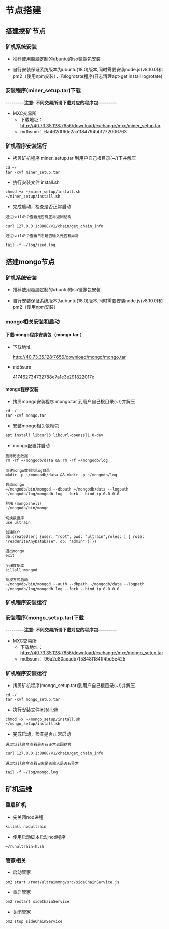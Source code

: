 # 节点搭建

## 搭建挖矿节点
### 矿机系统安装
* 推荐使用超脑定制的ubuntu的iso镜像包安装

* 自行安装保证系统版本为ubuntu(18.0)版本,同时需要安装node.js(v8.10.0)和pm2（使用npm安装），和logrotate程序(日志清理apt-get install logrotate)

### 安装程序(miner_setup.tar)下载

**---------注意: 不同交易所请下载对应的程序包---------**

* MXC交易所
    * 下载地址：http://40.73.35.128:7656/download/exchange/mxc/miner_setup.tar
    * md5sum： 6a462df60e2aa1f84794bbf272006763
    

### 矿机程序安装运行
* 拷贝矿机程序 miner_setup.tar 到用户自己根目录(~/)下并解压
```text
cd ~/
tar -xvf miner_setup.tar
```
* 执行安装文件 install.sh
```text
chmod +x ~/miner_setup/install.sh
~/miner_setup/install.sh
```
* 完成启动，检查是否正常启动 

```text
通过tail命令查看是否有正常返回结构

curl 127.0.0.1:8888/v1/chain/get_chain_info

通过tail命令查看日志是否输入是否有异常

tail -f ~/log/seed.log
```

## 搭建mongo节点

### 矿机系统安装

* 推荐使用超脑定制的ubuntu的iso镜像包安装

* 自行安装保证系统版本为ubuntu(18.0)版本,同时需要安装node.js(v8.10.0)和pm2（使用npm安装）

### mongo相关安装和启动

#### 下载mongo程序安装包（mongo.tar ）

* 下载地址

   http://40.73.35.128:7656/download/mongo/mongo.tar

* md5sum

    417462734732788e7a1e3e291822017e

#### mongo程序安装

* 拷贝mongo安装程序 mongo.tar 到用户自己根目录(~/)并解压
```text
cd ~/
tar -xvf mongo.tar
```

* 安装mongo相关依赖包
```text
apt install libcurl3 libcurl-openssl1.0-dev
```
* mongo配置并启动
```text
删除历史数据
rm -rf ~/mongodb/data && rm -rf ~/mongodb/log

创建mongo数据和log目录
mkdir -p ~/mongodb/data && mkdir -p ~/mongodb/log

启动mongo
~/mongodb/bin/mongod --dbpath ~/mongodb/data --logpath ~/mongodb/log/mongodb.log --fork --bind_ip 0.0.0.0

登陆（mongoshell）
~/mongodb/bin/mongo

切换数据库
use ultrain

创建账户
db.createUser( {user: "root", pwd: "ultrain",roles: [ { role: "readWriteAnyDatabase", db: "admin" }]})

退出mongo
exit

关闭数据库
killall mongod

授权方式启动
~/mongodb/bin/mongod --auth --dbpath ~/mongodb/data --logpath ~/mongodb/log/mongodb.log --fork --bind_ip 0.0.0.0
```

### 矿机程序安装运行

### 安装程序(mongo_setup.tar)下载

**---------注意: 不同交易所请下载对应的程序包---------**

* MXC交易所
    * 下载地址：http://40.73.35.128:7656/download/exchange/mxc/mongo_setup.tar
    * md5sum： 96a2c80adadb7f5348f184ff4bd5e425


### 矿机程序安装运行

* 拷贝矿机程序(mongo_setup.tar)到用户自己根目录(~/)并解压
```text
cd ~/
tar -xvf mongo_setup.tar
```
* 执行安装文件install.sh
```text
chmod +x ~/mongo_setup/install.sh
~/mongo_setup/install.sh
```

* 完成启动，检查是否正常启动 

```text
通过tail命令查看是否有正常返回结构

curl 127.0.0.1:8888/v1/chain/get_chain_info

通过tail命令查看日志是否输入是否有异常

tail -f ~/log/mongo.log
```

## 矿机运维

### 重启矿机

* 先关闭nod进程
```text
killall nodultrain
```

* 使用启动脚本启动nod程序
```text
~/runultrain-h.sh
```

### 管家相关

* 启动管家

```text
pm2 start /root/ultrainmng/src/sideChainService.js
```

* 重启管家
```text
pm2 restart sideChainService
```

* 关闭管家
```test
pm2 stop sideChainService
```



